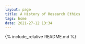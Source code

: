 ```yaml
---
layout: page
title: A History of Research Ethics
tags: home
date: 2021-27-12 13:34
---
```


{% include_relative README.md %}
